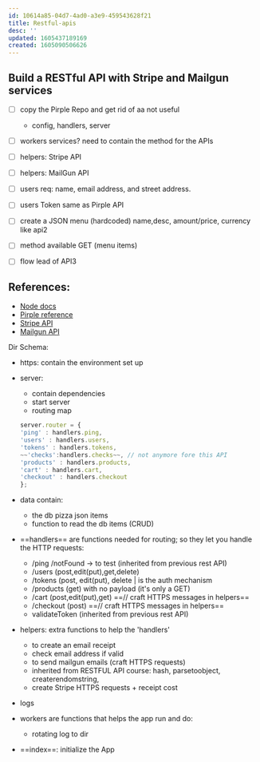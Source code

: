 ```yaml
---
id: 10614a85-04d7-4ad0-a3e9-459543628f21
title: Restful-apis
desc: ''
updated: 1605437189169
created: 1605090506626
---
```


## Build a RESTful API with Stripe and Mailgun services

- [ ] copy the Pirple Repo and get rid of aa not useful
    - config, handlers, server
- [ ] workers services?  need to contain the method for the APIs
- [ ] helpers: Stripe API 
- [ ] helpers: MailGun API 
- [ ]  users req: name, email address, and street address.
- [ ] users Token same as Pirple API
- [ ] create a JSON menu (hardcoded) name,desc, amount/price, currency like api2
- [ ] method available GET (menu items) 
- [ ] flow lead of API3


 
## References: 
- [Node docs](https://nodejs.org/dist/latest-v14.x/docs/api/stream.html)
- [Pirple reference](https://www.pirple.com/courses/take/the-nodejs-master-class/assignments/9455916-homework-assignment-2)
- [Stripe API](https://stripe.com/docs/payments/accept-a-payment?integration=elements)
- [Mailgun API](https://documentation.mailgun.com/en/latest/faqs.html#how-do-i-pick-a-domain-name-for-my-mailgun-account)


Dir Schema:

- https: contain the environment set up
- server: 
    - contain dependencies
    - start server
    - routing map 

    ```javascript
    server.router = {
    'ping' : handlers.ping,
    'users' : handlers.users,
    'tokens' : handlers.tokens,
    ~~'checks':handlers.checks~~, // not anymore fore this API
    'products' : handlers.products,
    'cart' : handlers.cart,
    'checkout' : handlers.checkout
    };
    ```
- data contain:
    - the db pizza json items
    - function to read the db items (CRUD)

- ==handlers== are functions needed for routing; so they let you handle the HTTP requests:
    - /ping /notFound -> to test (inherited from previous rest API)
    - /users (post,edit(put),get,delete)
    - /tokens (post, edit(put), delete | is the auth mechanism
    - /products (get) with no payload (it's only a GET)
    - /cart (post,edit(put),get) ==// craft HTTPS messages in helpers==
    - /checkout (post) ==// craft HTTPS messages in helpers==
    - validateToken (inherited from previous rest API)


- helpers: extra functions to help the 'handlers'
     - to create an email receipt
     - check email address if valid
     - to send mailgun emails (craft HTTPS requests)
     - inherited from RESTFUL API course: hash, parsetoobject, createrendomstring, 
     - create Stripe HTTPS requests + receipt cost

- logs

- workers are functions that helps the app run and do:
    - rotating log to dir

- ==index==: initialize the App

